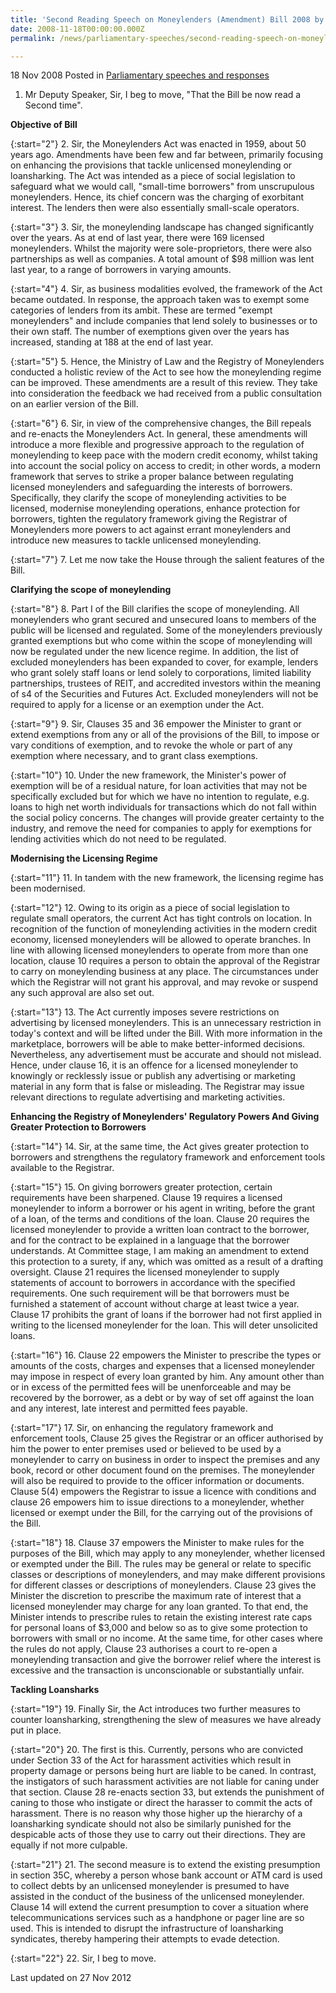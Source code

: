 ```yaml
---
title: 'Second Reading Speech on Moneylenders (Amendment) Bill 2008 by Senior Minister of State Assoc Prof Ho Peng Kee'
date: 2008-11-18T00:00:00.000Z
permalink: /news/parliamentary-speeches/second-reading-speech-on-moneylenders-amendment-bill-2008-by-senior-minister-of-state-assoc-prof/

---
```




18 Nov 2008 Posted in [Parliamentary speeches and responses](/news/parliamentary-speeches)

1. Mr Deputy Speaker, Sir, I beg to move, "That the Bill be now read a Second time".

**Objective of Bill**

{:start="2"}
2. Sir, the Moneylenders Act was enacted in 1959, about 50 years ago. Amendments have been few and far between, primarily focusing on enhancing the provisions that tackle unlicensed moneylending or loansharking. The Act was intended as a piece of social legislation to safeguard what we would call, "small-time borrowers" from unscrupulous moneylenders. Hence, its chief concern was the charging of exorbitant interest. The lenders then were also essentially small-scale operators.

{:start="3"}
3. Sir, the moneylending landscape has changed significantly over the years. As at end of last year, there were 169 licensed moneylenders. Whilst the majority were sole-proprietors, there were also partnerships as well as companies. A total amount of $98 million was lent last year, to a range of borrowers in varying amounts.

{:start="4"}
4. Sir, as business modalities evolved, the framework of the Act became outdated. In response, the approach taken was to exempt some categories of lenders from its ambit. These are termed "exempt moneylenders" and include companies that lend solely to businesses or to their own staff. The number of exemptions given over the years has increased, standing at 188 at the end of last year.

{:start="5"}
5. Hence, the Ministry of Law and the Registry of Moneylenders conducted a holistic review of the Act to see how the moneylending regime can be improved. These amendments are a result of this review. They take into consideration the feedback we had received from a public consultation on an earlier version of the Bill.

{:start="6"}
6. Sir, in view of the comprehensive changes, the Bill repeals and re-enacts the Moneylenders Act. In general, these amendments will introduce a more flexible and progressive approach to the regulation of moneylending to keep pace with the modern credit economy, whilst taking into account the social policy on access to credit; in other words, a modern framework that serves to strike a proper balance between regulating licensed moneylenders and safeguarding the interests of borrowers. Specifically, they clarify the scope of moneylending activities to be licensed, modernise moneylending operations, enhance protection for borrowers, tighten the regulatory framework giving the Registrar of Moneylenders more powers to act against errant moneylenders and introduce new measures to tackle unlicensed moneylending.

{:start="7"}
7. Let me now take the House through the salient features of the Bill.


**Clarifying the scope of moneylending**

{:start="8"}
8. Part I of the Bill clarifies the scope of moneylending. All moneylenders who grant secured and unsecured loans to members of the public will be licensed and regulated. Some of the moneylenders previously granted exemptions but who come within the scope of moneylending will now be regulated under the new licence regime. In addition, the list of excluded moneylenders has been expanded to cover, for example, lenders who grant solely staff loans or lend solely to corporations, limited liability partnerships, trustees of REIT, and accredited investors within the meaning of s4 of the Securities and Futures Act. Excluded moneylenders will not be required to apply for a license or an exemption under the Act.

{:start="9"}
9. Sir, Clauses 35 and 36 empower the Minister to grant or extend exemptions from any or all of the provisions of the Bill, to impose or vary conditions of exemption, and to revoke the whole or part of any exemption where necessary, and to grant class exemptions.

{:start="10"}
10. Under the new framework, the Minister's power of exemption will be of a residual nature, for loan activities that may not be specifically excluded but for which we have no intention to regulate, e.g. loans to high net worth individuals for transactions which do not fall within the social policy concerns. The changes will provide greater certainty to the industry, and remove the need for companies to apply for exemptions for lending activities which do not need to be regulated.

**Modernising the Licensing Regime**


{:start="11"}
11. In tandem with the new framework, the licensing regime has been modernised.

{:start="12"}
12. Owing to its origin as a piece of social legislation to regulate small operators, the current Act has tight controls on location. In recognition of the function of moneylending activities in the modern credit economy, licensed moneylenders will be allowed to operate branches. In line with allowing licensed moneylenders to operate from more than one location, clause 10 requires a person to obtain the approval of the Registrar to carry on moneylending business at any place. The circumstances under which the Registrar will not grant his approval, and may revoke or suspend any such approval are also set out.

{:start="13"}
13. The Act currently imposes severe restrictions on advertising by licensed moneylenders. This is an unnecessary restriction in today's context and will be lifted under the Bill. With more information in the marketplace, borrowers will be able to make better-informed decisions. Nevertheless, any advertisement must be accurate and should not mislead. Hence, under clause 16, it is an offence for a licensed moneylender to knowingly or recklessly issue or publish any advertising or marketing material in any form that is false or misleading. The Registrar may issue relevant directions to regulate advertising and marketing activities.

**Enhancing the Registry of Moneylenders' Regulatory Powers And Giving Greater Protection to Borrowers**

{:start="14"}
14. Sir, at the same time, the Act gives greater protection to borrowers and strengthens the regulatory framework and enforcement tools available to the Registrar.

{:start="15"}
15. On giving borrowers greater protection, certain requirements have been sharpened. Clause 19 requires a licensed moneylender to inform a borrower or his agent in writing, before the grant of a loan, of the terms and conditions of the loan. Clause 20 requires the licensed moneylender to provide a written loan contract to the borrower, and for the contract to be explained in a language that the borrower understands. At Committee stage, I am making an amendment to extend this protection to a surety, if any, which was omitted as a result of a drafting oversight. Clause 21 requires the licensed moneylender to supply statements of account to borrowers in accordance with the specified requirements. One such requirement will be that borrowers must be furnished a statement of account without charge at least twice a year. Clause 17 prohibits the grant of loans if the borrower had not first applied in writing to the licensed moneylender for the loan. This will deter unsolicited loans.

{:start="16"}
16. Clause 22 empowers the Minister to prescribe the types or amounts of the costs, charges and expenses that a licensed moneylender may impose in respect of every loan granted by him. Any amount other than or in excess of the permitted fees will be unenforceable and may be recovered by the borrower, as a debt or by way of set off against the loan and any interest, late interest and permitted fees payable.

{:start="17"}
17. Sir, on enhancing the regulatory framework and enforcement tools, Clause 25 gives the Registrar or an officer authorised by him the power to enter premises used or believed to be used by a moneylender to carry on business in order to inspect the premises and any book, record or other document found on the premises. The moneylender will also be required to provide to the officer information or documents. Clause 5(4) empowers the Registrar to issue a licence with conditions and clause 26 empowers him to issue directions to a moneylender, whether licensed or exempt under the Bill, for the carrying out of the provisions of the Bill.

{:start="18"}
18. Clause 37 empowers the Minister to make rules for the purposes of the Bill, which may apply to any moneylender, whether licensed or exempted under the Bill. The rules may be general or relate to specific classes or descriptions of moneylenders, and may make different provisions for different classes or descriptions of moneylenders. Clause 23 gives the Minister the discretion to prescribe the maximum rate of interest that a licensed moneylender may charge for any loan granted. To that end, the Minister intends to prescribe rules to retain the existing interest rate caps for personal loans of $3,000 and below so as to give some protection to borrowers with small or no income. At the same time, for other cases where the rules do not apply, Clause 23 authorises a court to re-open a moneylending transaction and give the borrower relief where the interest is excessive and the transaction is unconscionable or substantially unfair.


**Tackling Loansharks**


{:start="19"}
19. Finally Sir, the Act introduces two further measures to counter loansharking, strengthening the slew of measures we have already put in place.

{:start="20"}
20. The first is this. Currently, persons who are convicted under Section 33 of the Act for harassment activities which result in property damage or persons being hurt are liable to be caned. In contrast, the instigators of such harassment activities are not liable for caning under that section. Clause 28 re-enacts section 33, but extends the punishment of caning to those who instigate or direct the harasser to commit the acts of harassment. There is no reason why those higher up the hierarchy of a loansharking syndicate should not also be similarly punished for the despicable acts of those they use to carry out their directions. They are equally if not more culpable.

{:start="21"}
21. The second measure is to extend the existing presumption in section 35C, whereby a person whose bank account or ATM card is used to collect debts by an unlicensed moneylender is presumed to have assisted in the conduct of the business of the unlicensed moneylender. Clause 14 will extend the current presumption to cover a situation where telecommunications services such as a handphone or pager line are so used. This is intended to disrupt the infrastructure of loansharking syndicates, thereby hampering their attempts to evade detection.

{:start="22"}
22. Sir, I beg to move.


<p class="right-side-updated">Last updated on 27 Nov 2012</p> 
